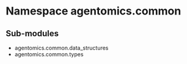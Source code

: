 Namespace agentomics.common
===========================

Sub-modules
-----------
* agentomics.common.data_structures
* agentomics.common.types
